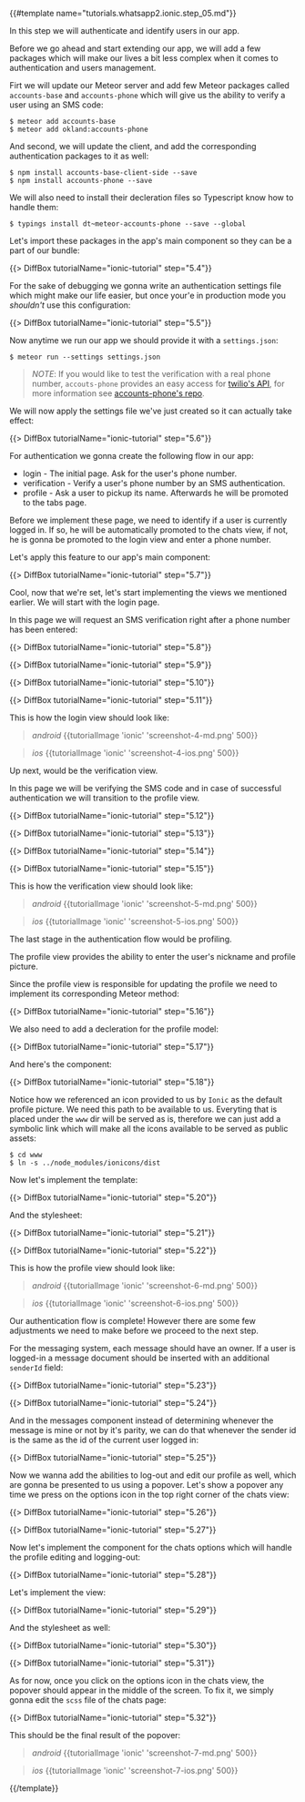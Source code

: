 {{#template name="tutorials.whatsapp2.ionic.step_05.md"}}

In this step we will authenticate and identify users in our app.

Before we go ahead and start extending our app, we will add a few packages which will make our lives a bit less complex when it comes to authentication and users management.

Firt we will update our Meteor server and add few Meteor packages called `accounts-base` and `accounts-phone` which will give us the ability to verify a user using an SMS code:

    $ meteor add accounts-base
    $ meteor add okland:accounts-phone

And second, we will update the client, and add the corresponding authentication packages to it as well:

    $ npm install accounts-base-client-side --save
    $ npm install accounts-phone --save

We will also need to install their decleration files so Typescript know how to handle them:

    $ typings install dt~meteor-accounts-phone --save --global

Let's import these packages in the app's main component so they can be a part of our bundle:

{{> DiffBox tutorialName="ionic-tutorial" step="5.4"}}

For the sake of debugging we gonna write an authentication settings file which might make our life easier, but once your'e in production mode you *shouldn't* use this configuration:

{{> DiffBox tutorialName="ionic-tutorial" step="5.5"}}

Now anytime we run our app we should provide it with a `settings.json`:

    $ meteor run --settings settings.json

> *NOTE*: If you would like to test the verification with a real phone number, `accouts-phone` provides an easy access for [twilio's API](https://www.twilio.com/), for more information see [accounts-phone's repo](https://github.com/okland/accounts-phone).

We will now apply the settings file we've just created so it can actually take effect:

{{> DiffBox tutorialName="ionic-tutorial" step="5.6"}}

For authentication we gonna create the following flow in our app:

- login - The initial page. Ask for the user's phone number.
- verification - Verify a user's phone number by an SMS authentication.
- profile - Ask a user to pickup its name. Afterwards he will be promoted to the tabs page.

Before we implement these page, we need to identify if a user is currently logged in. If so, he will be automatically promoted to the chats view, if not, he is gonna be promoted to the login view and enter a phone number.

Let's apply this feature to our app's main component:

{{> DiffBox tutorialName="ionic-tutorial" step="5.7"}}

Cool, now that we're set, let's start implementing the views we mentioned earlier. We will start with the login page.

In this page we will request an SMS verification right after a phone number has been entered:

{{> DiffBox tutorialName="ionic-tutorial" step="5.8"}}

{{> DiffBox tutorialName="ionic-tutorial" step="5.9"}}

{{> DiffBox tutorialName="ionic-tutorial" step="5.10"}}

{{> DiffBox tutorialName="ionic-tutorial" step="5.11"}}

This is how the login view should look like:

> *android* {{tutorialImage 'ionic' 'screenshot-4-md.png' 500}}

> *ios* {{tutorialImage 'ionic' 'screenshot-4-ios.png' 500}}

Up next, would be the verification view.

In this page we will be verifying the SMS code and in case of successful authentication we will transition to the profile view.

{{> DiffBox tutorialName="ionic-tutorial" step="5.12"}}

{{> DiffBox tutorialName="ionic-tutorial" step="5.13"}}

{{> DiffBox tutorialName="ionic-tutorial" step="5.14"}}

{{> DiffBox tutorialName="ionic-tutorial" step="5.15"}}

This is how the verification view should look like:

> *android* {{tutorialImage 'ionic' 'screenshot-5-md.png' 500}}

> *ios* {{tutorialImage 'ionic' 'screenshot-5-ios.png' 500}}

The last stage in the authentication flow would be profiling.

The profile view provides the ability to enter the user's nickname and profile picture.

Since the profile view is responsible for updating the profile we need to implement its corresponding Meteor method:

{{> DiffBox tutorialName="ionic-tutorial" step="5.16"}}

We also need to add a decleration for the profile model:

{{> DiffBox tutorialName="ionic-tutorial" step="5.17"}}

And here's the component:

{{> DiffBox tutorialName="ionic-tutorial" step="5.18"}}

Notice how we referenced an icon provided to us by `Ionic` as the default profile picture. We need this path to be available to us. Everyting that is placed under the `www` dir will be served as is, therefore we can just add a symbolic link which will make all the icons available to be served as public assets:

    $ cd www
    $ ln -s ../node_modules/ionicons/dist

Now let's implement the template:

{{> DiffBox tutorialName="ionic-tutorial" step="5.20"}}

And the stylesheet:

{{> DiffBox tutorialName="ionic-tutorial" step="5.21"}}

{{> DiffBox tutorialName="ionic-tutorial" step="5.22"}}

This is how the profile view should look like:

> *android* {{tutorialImage 'ionic' 'screenshot-6-md.png' 500}}

> *ios* {{tutorialImage 'ionic' 'screenshot-6-ios.png' 500}}

Our authentication flow is complete! However there are some few adjustments we need to make before we proceed to the next step.

For the messaging system, each message should have an owner. If a user is logged-in a message document should be inserted with an additional `senderId` field:

{{> DiffBox tutorialName="ionic-tutorial" step="5.23"}}

{{> DiffBox tutorialName="ionic-tutorial" step="5.24"}}

And in the messages component instead of determining whenever the message is mine or not by it's parity, we can do that whenever the sender id is the same as the id of the current user logged in:

{{> DiffBox tutorialName="ionic-tutorial" step="5.25"}}

Now we wanna add the abilities to log-out and edit our profile as well, which are gonna be presented to us using a popover. Let's show a popover any time we press on the options icon in the top right corner of the chats view:

{{> DiffBox tutorialName="ionic-tutorial" step="5.26"}}

{{> DiffBox tutorialName="ionic-tutorial" step="5.27"}}

Now let's implement the component for the chats options which will handle the profile editing and logging-out:

{{> DiffBox tutorialName="ionic-tutorial" step="5.28"}}

Let's implement the view:

{{> DiffBox tutorialName="ionic-tutorial" step="5.29"}}

And the stylesheet as well:

{{> DiffBox tutorialName="ionic-tutorial" step="5.30"}}

{{> DiffBox tutorialName="ionic-tutorial" step="5.31"}}

As for now, once you click on the options icon in the chats view, the popover should appear in the middle of the screen. To fix it, we simply gonna edit the `scss` file of the chats page:

{{> DiffBox tutorialName="ionic-tutorial" step="5.32"}}

This should be the final result of the popover:

> *android* {{tutorialImage 'ionic' 'screenshot-7-md.png' 500}}

> *ios* {{tutorialImage 'ionic' 'screenshot-7-ios.png' 500}}

{{/template}}